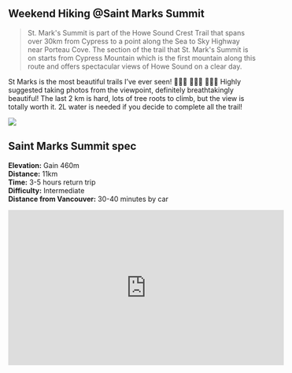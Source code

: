## Weekend Hiking @Saint Marks Summit
>St. Mark's Summit is part of the Howe Sound Crest Trail that spans over 30km from Cypress to a point along the Sea to Sky Highway near Porteau Cove. The section of the trail that St. Mark's Summit is on starts from Cypress Mountain which is the first mountain along this route and offers spectacular views of Howe Sound on a clear day.


St Marks is the most beautiful trails I’ve ever seen!  🚶🚶‍♀️ 🚶🚶‍♀️ 🚶🚶‍♀️ Highly suggested taking photos from the viewpoint, definitely breathtakingly beautiful!  The last 2 km is hard, lots of tree roots to climb, but the view is totally worth it. 2L water is needed if you decide to complete all the trail!
  
  
<img src="https://user-images.githubusercontent.com/79688638/199353001-ffa2c123-e766-498b-9a0f-952c83352368.jpg">
  
## Saint Marks Summit spec
**Elevation:** Gain 460m <br>
**Distance:** 11km <br>
**Time:** 3-5 hours return trip <br>
**Difficulty:** Intermediate <br>
**Distance from Vancouver:** 30-40 minutes by car <br>
   
  
<iframe width="560" height="315" src="https://www.youtube.com/embed/v8yKOu-PuVM" title="YouTube video player" frameborder="0" allow="accelerometer; autoplay; clipboard-write; encrypted-media; gyroscope; picture-in-picture" allowfullscreen></iframe>
